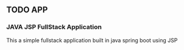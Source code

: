 ## TODO APP
### JAVA JSP FullStack Application

This a simple fullstack application built in java spring boot using JSP